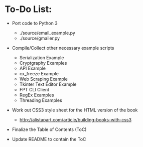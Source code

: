 # To-Do List:

* Port code to Python 3
    - ./source/email_example.py
    - ./source/gmailer.py

* Compile/Collect other necessary example
  scripts
    - Serialization Example
    - Cryptgraphy Examples
    - API Example
    - cx_freeze Example
    - Web Scraping Example
    - Tkinter Text Editor Example
    - FPT CLI Client
    - RegEx Examples
    - Threading Examples

* Work out CSS3 style sheet for the HTML 
  version of the book
    - http://alistapart.com/article/building-books-with-css3

* Finalize the Table of Contents (ToC)

* Update README to contain the ToC
